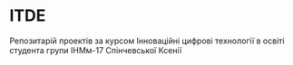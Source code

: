 # ITDE
Репозитарій проектів за курсом Інноваційні цифрові технології в освіті студента групи ІНМм-17 Спінчевської Ксенії
